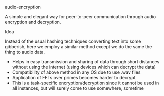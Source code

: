 ﻿audio-encryption


A simple and elegant way for peer-to-peer communication through audio encryption and decryption.


Idea


Instead of the usual hashing techniques converting text into some gibberish, here we employ a similar method except we do the same the thing to audio data.


* Helps in easy transmission and sharing of data through short distances without using the internet (using devices which can decrypt the data)
* Compatibility of above method in any OS due to use .wav files
* Application of FFTs over primes becomes harder to decrypt
* This is a task-specific encryption/decryption since it cannot be used in all instances, but will surely come to use somewhere, sometime